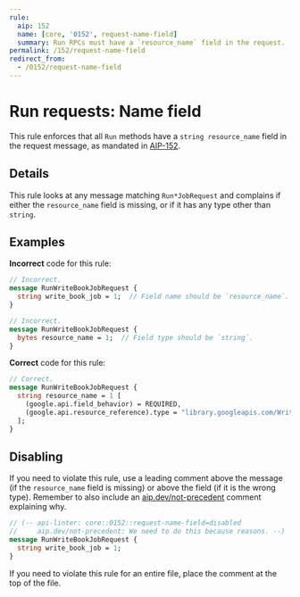 ```yaml
---
rule:
  aip: 152
  name: [core, '0152', request-name-field]
  summary: Run RPCs must have a `resource_name` field in the request.
permalink: /152/request-name-field
redirect_from:
  - /0152/request-name-field
---
```


# Run requests: Name field

This rule enforces that all `Run` methods have a `string resource_name`
field in the request message, as mandated in [AIP-152][].

## Details

This rule looks at any message matching `Run*JobRequest` and complains if
either the `resource_name` field is missing, or if it has any type other than `string`.

## Examples

**Incorrect** code for this rule:

```proto
// Incorrect.
message RunWriteBookJobRequest {
  string write_book_job = 1;  // Field name should be `resource_name`.
}
```

```proto
// Incorrect.
message RunWriteBookJobRequest {
  bytes resource_name = 1;  // Field type should be `string`.
}
```

**Correct** code for this rule:

```proto
// Correct.
message RunWriteBookJobRequest {
  string resource_name = 1 [
    (google.api.field_behavior) = REQUIRED,
    (google.api.resource_reference).type = "library.googleapis.com/WriteBookJob"
  ];
}
```

## Disabling

If you need to violate this rule, use a leading comment above the message (if
the `resource_name` field is missing) or above the field (if it is the wrong type).
Remember to also include an [aip.dev/not-precedent][] comment explaining why.

```proto
// (-- api-linter: core::0152::request-name-field=disabled
//     aip.dev/not-precedent: We need to do this because reasons. --)
message RunWriteBookJobRequest {
  string write_book_job = 1;
}
```

If you need to violate this rule for an entire file, place the comment at the
top of the file.

[aip-152]: https://aip.dev/152
[aip.dev/not-precedent]: https://aip.dev/not-precedent
